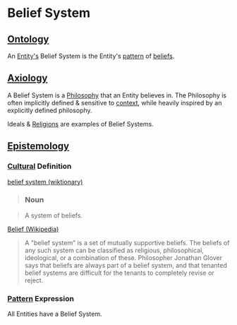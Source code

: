 # Belief System

## [Ontology](./ontology.md)

An [Entity's](./entity.md) Belief System is the Entity's [pattern](./pattern.md) of [beliefs](./belief.md).

## [Axiology](./axiology.md)

A Belief System is a [Philosophy](./philosophy.md) that an Entity believes in. The Philosophy is often implicitly defined & sensitive to [context](./context.md), while heavily inspired by an explicitly defined philosophy.

Ideals & [Religions](./religion.md) are examples of Belief Systems.

## [Epistemology](./epistemology.md)

### [Cultural](./culture.md) Definition

<a href="http://en.wiktionary.org/wiki/belief_system" target="_blank">belief system (wiktionary)</a>

> ### Noun

> A system of beliefs.

<a href="http://en.wikipedia.org/wiki/Belief" target="_blank">Belief (Wikipedia)</a>

> A "belief system" is a set of mutually supportive beliefs. The beliefs of any such system can be classified as religious, philosophical, ideological, or a combination of these. Philosopher Jonathan Glover says that beliefs are always part of a belief system, and that tenanted belief systems are difficult for the tenants to completely revise or reject.

### [Pattern](./pattern.md) Expression

All Entities have a Belief System.
